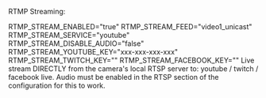RTMP Streaming:

RTMP_STREAM_ENABLED="true"
RTMP_STREAM_FEED="video1_unicast"
RTMP_STREAM_SERVICE="youtube"
RTMP_STREAM_DISABLE_AUDIO="false"
RTMP_STREAM_YOUTUBE_KEY="xxx-xxx-xxx-xxx"
RTMP_STREAM_TWITCH_KEY=""
RTMP_STREAM_FACEBOOK_KEY=""
Live stream DIRECTLY from the camera's local RTSP server to: youtube / twitch / facebook live. Audio must be enabled in the RTSP section of the configuration for this to work.
